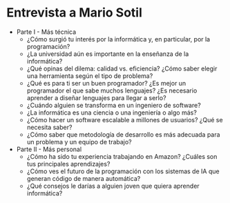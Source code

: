 # Entrevista a Mario Sotil

- Parte I - Más técnica
	- ¿Cómo surgió tu interés por la informática y, en particular, por la programación?
	- ¿La universidad aún es importante en la enseñanza de la informática?
	- ¿Qué opinas del dilema: calidad vs. eficiencia? ¿Cómo saber elegir una herramienta según el tipo de problema?
	- ¿Qué es para ti ser un buen programador? ¿Es mejor un programador el que sabe muchos lenguajes? ¿Es necesario aprender a diseñar lenguajes para llegar a serlo?
	- ¿Cuándo alguien se transforma en un ingeniero de software?
	- ¿La informática es una ciencia o una ingeniería o algo más?
	- ¿Cómo hacer un software escalable a millones de usuarios? ¿Qué se necesita saber?
	- ¿Cómo saber que metodología de desarrollo es más adecuada para un problema y un equipo de trabajo?
- Parte II - Más personal
	- ¿Cómo ha sido tu experiencia trabajando en Amazon? ¿Cuáles son tus principales aprendizajes?
	- ¿Cómo ves el futuro de la programación con los sistemas de IA que generan código de manera automática?
	- ¿Qué consejos le darías a alguien joven que quiera aprender informática?
